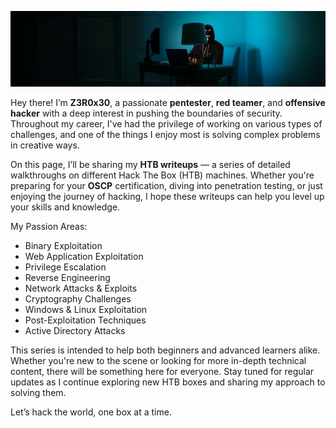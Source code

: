 ![cover-page](cover_page.png)

Hey there! I’m **Z3R0x30**, a passionate **pentester**, **red teamer**, and **offensive hacker** with a deep interest in pushing the boundaries of security. Throughout my career, I've had the privilege of working on various types of challenges, and one of the things I enjoy most is solving complex problems in creative ways.

On this page, I’ll be sharing my **HTB writeups** — a series of detailed walkthroughs on different Hack The Box (HTB) machines. Whether you're preparing for your **OSCP** certification, diving into penetration testing, or just enjoying the journey of hacking, I hope these writeups can help you level up your skills and knowledge.

My Passion Areas:
- Binary Exploitation
- Web Application Exploitation
- Privilege Escalation
- Reverse Engineering
- Network Attacks & Exploits
- Cryptography Challenges
- Windows & Linux Exploitation
- Post-Exploitation Techniques
- Active Directory Attacks

This series is intended to help both beginners and advanced learners alike. Whether you're new to the scene or looking for more in-depth technical content, there will be something here for everyone. Stay tuned for regular updates as I continue exploring new HTB boxes and sharing my approach to solving them.

Let’s hack the world, one box at a time.